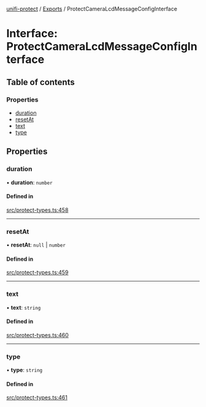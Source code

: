 [unifi-protect](../README.md) / [Exports](../modules.md) / ProtectCameraLcdMessageConfigInterface

# Interface: ProtectCameraLcdMessageConfigInterface

## Table of contents

### Properties

- [duration](ProtectCameraLcdMessageConfigInterface.md#duration)
- [resetAt](ProtectCameraLcdMessageConfigInterface.md#resetat)
- [text](ProtectCameraLcdMessageConfigInterface.md#text)
- [type](ProtectCameraLcdMessageConfigInterface.md#type)

## Properties

### duration

• **duration**: `number`

#### Defined in

[src/protect-types.ts:458](https://github.com/hjdhjd/unifi-protect/blob/a66ec94/src/protect-types.ts#L458)

___

### resetAt

• **resetAt**: ``null`` \| `number`

#### Defined in

[src/protect-types.ts:459](https://github.com/hjdhjd/unifi-protect/blob/a66ec94/src/protect-types.ts#L459)

___

### text

• **text**: `string`

#### Defined in

[src/protect-types.ts:460](https://github.com/hjdhjd/unifi-protect/blob/a66ec94/src/protect-types.ts#L460)

___

### type

• **type**: `string`

#### Defined in

[src/protect-types.ts:461](https://github.com/hjdhjd/unifi-protect/blob/a66ec94/src/protect-types.ts#L461)
